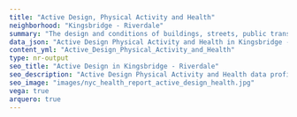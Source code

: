 ```yaml
---
title: "Active Design, Physical Activity and Health"
neighborhood: "Kingsbridge - Riverdale"
summary: "The design and conditions of buildings, streets, public transportation and parks influence physical activity, use of active transportation and other healthy behavior. A neighborhood's features can also impact the safety of its residents."
data_json: "Active Design Physical Activity and Health in Kingsbridge - Riverdale"
content_yml: "Active_Design_Physical_Activity_and_Health"
type: nr-output
seo_title: "Active Design in Kingsbridge - Riverdale"
seo_description: "Active Design Physical Activity and Health data profile for the Kingsbridge - Riverdale neighborhood of NYC."
seo_image: "images/nyc_health_report_active_design_health.jpg"
vega: true
arquero: true
---
```

